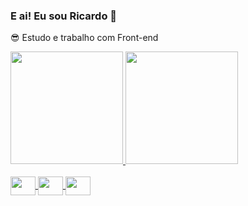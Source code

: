 ### E ai! Eu sou Ricardo   🚀

  😎 Estudo e trabalho com Front-end
<div>
  <a href="https://github.com/Ricardo-Matheus">
  <img height="180em" src="https://github-readme-stats.vercel.app/api?username=Ricardo-Matheus&show_icons=true&theme=dracula&include_all_commits=true&count_private=true"/>
  <img height="180em" src="https://github-readme-stats.vercel.app/api/top-langs/?username=Ricardo-Matheus&layout=compact&langs_count=7&theme=dracula"/>
</div>
<div style="display: inline_block"><br>
<img align = center height =30 width =40 src="https://cdn.jsdelivr.net/gh/devicons/devicon/icons/html5/html5-original.svg" /> 
<img align = center height =30 width =40 src="https://cdn.jsdelivr.net/gh/devicons/devicon/icons/css3/css3-original.svg" />
<img align = center height =30 width =40 src="https://cdn.jsdelivr.net/gh/devicons/devicon/icons/javascript/javascript-original.svg" />
          
</div>
